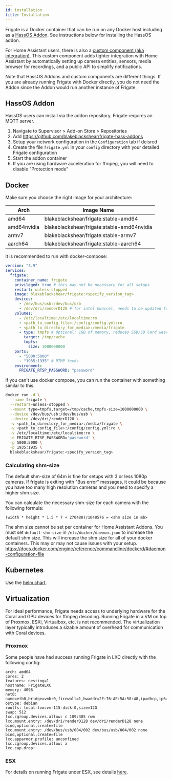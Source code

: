 ```yaml
---
id: installation
title: Installation
---
```


Frigate is a Docker container that can be run on any Docker host including as a [HassOS Addon](https://www.home-assistant.io/addons/). See instructions below for installing the HassOS addon.

For Home Assistant users, there is also a [custom component (aka integration)](https://github.com/blakeblackshear/frigate-hass-integration). This custom component adds tighter integration with Home Assistant by automatically setting up camera entities, sensors, media browser for recordings, and a public API to simplify notifications.

Note that HassOS Addons and custom components are different things. If you are already running Frigate with Docker directly, you do not need the Addon since the Addon would run another instance of Frigate.

## HassOS Addon

HassOS users can install via the addon repository. Frigate requires an MQTT server.

1. Navigate to Supervisor > Add-on Store > Repositories
2. Add https://github.com/blakeblackshear/frigate-hass-addons
3. Setup your network configuration in the `Configuration` tab if deisred
4. Create the file `frigate.yml` in your `config` directory with your detailed Frigate configuration
5. Start the addon container
6. If you are using hardware acceleration for ffmpeg, you will need to disable "Protection mode"

## Docker

Make sure you choose the right image for your architecture:

| Arch        | Image Name                                 |
| ----------- | ------------------------------------------ |
| amd64       | blakeblackshear/frigate:stable-amd64       |
| amd64nvidia | blakeblackshear/frigate:stable-amd64nvidia |
| armv7       | blakeblackshear/frigate:stable-armv7       |
| aarch64     | blakeblackshear/frigate:stable-aarch64     |

It is recommended to run with docker-compose:

```yaml
version: "3.9"
services:
  frigate:
    container_name: frigate
    privileged: true # this may not be necessary for all setups
    restart: unless-stopped
    image: blakeblackshear/frigate:<specify_version_tag>
    devices:
      - /dev/bus/usb:/dev/bus/usb
      - /dev/dri/renderD128 # for intel hwaccel, needs to be updated for your hardware
    volumes:
      - /etc/localtime:/etc/localtime:ro
      - <path_to_config_file>:/config/config.yml:ro
      - <path_to_directory_for_media>:/media/frigate
      - type: tmpfs # Optional: 1GB of memory, reduces SSD/SD Card wear
        target: /tmp/cache
        tmpfs:
          size: 1000000000
    ports:
      - "5000:5000"
      - "1935:1935" # RTMP feeds
    environment:
      FRIGATE_RTSP_PASSWORD: "password"
```

If you can't use docker compose, you can run the container with something similar to this:

```bash
docker run -d \
  --name frigate \
  --restart=unless-stopped \
  --mount type=tmpfs,target=/tmp/cache,tmpfs-size=1000000000 \
  --device /dev/bus/usb:/dev/bus/usb \
  --device /dev/dri/renderD128 \
  -v <path_to_directory_for_media>:/media/frigate \
  -v <path_to_config_file>:/config/config.yml:ro \
  -v /etc/localtime:/etc/localtime:ro \
  -e FRIGATE_RTSP_PASSWORD='password' \
  -p 5000:5000 \
  -p 1935:1935 \
  blakeblackshear/frigate:<specify_version_tag>
```

### Calculating shm-size

The default shm-size of 64m is fine for setups with 3 or less 1080p cameras. If frigate is exiting with "Bus error" messages, it could be because you have too many high resolution cameras and you need to specify a higher shm size.

You can calculate the necessary shm-size for each camera with the following formula:

```
(width * height * 1.5 * 7 + 270480)/1048576 = <shm size in mb>
```

The shm size cannot be set per container for Home Assistant Addons. You must set `default-shm-size` in `/etc/docker/daemon.json` to increase the default shm size. This will increase the shm size for all of your docker containers. This may or may not cause issues with your setup. https://docs.docker.com/engine/reference/commandline/dockerd/#daemon-configuration-file

## Kubernetes

Use the [helm chart](https://github.com/blakeblackshear/blakeshome-charts/tree/master/charts/frigate).

## Virtualization

For ideal performance, Frigate needs access to underlying hardware for the Coral and GPU devices for ffmpeg decoding. Running Frigate in a VM on top of Proxmox, ESXi, Virtualbox, etc. is not recommended. The virtualization layer typically introduces a sizable amount of overhead for communication with Coral devices.

### Proxmox

Some people have had success running Frigate in LXC directly with the following config:

```
arch: amd64
cores: 2
features: nesting=1
hostname: FrigateLXC
memory: 4096
net0: name=eth0,bridge=vmbr0,firewall=1,hwaddr=2E:76:AE:5A:58:48,ip=dhcp,ip6=auto,type=veth
ostype: debian
rootfs: local-lvm:vm-115-disk-0,size=12G
swap: 512
lxc.cgroup.devices.allow: c 189:385 rwm
lxc.mount.entry: /dev/dri/renderD128 dev/dri/renderD128 none bind,optional,create=file
lxc.mount.entry: /dev/bus/usb/004/002 dev/bus/usb/004/002 none bind,optional,create=file
lxc.apparmor.profile: unconfined
lxc.cgroup.devices.allow: a
lxc.cap.drop:
```

### ESX

For details on running Frigate under ESX, see details [here](https://github.com/blakeblackshear/frigate/issues/305).
